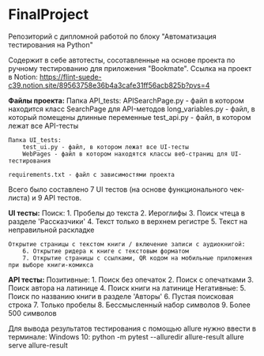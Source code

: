# FinalProject
Репозиторий с дипломной работой по блоку "Автоматизация тестирования на Python"

Содержит в себе автотесты, сосотавленные на основе проекта по ручному тестированию для приложения "Bookmate".
Ссылка на проект в Notion:
https://flint-suede-c39.notion.site/89563758e36b4a3cafe31ff56acb825b?pvs=4

**Файлы проекта:**
    Папка API_tests:
        APISearchPage.py - файл в котором находится класс SearchPage для API-методов
        long_variables.py - файл, в который помещены длинные переменные
        test_api.py - файл, в котором лежат все API-тесты

    Папка UI_tests:
        test_ui.py - файл, в котором лежат все UI-тесты
        WebPages - файл в котором находятся классы веб-страниц для UI-тестирования

    requirements.txt - файл с зависимостями проекта

Всего было составлено 7 UI тестов (на основе функционального чек-листа) и 9 API тестов.

**UI тесты:**
    Поиск:
        1. Пробелы до текста
        2. Иероглифы
        3. Поиск чтеца в разделе 'Рассказчики'
        4. Текст только в верхнем регистре
        5. Текст на неправильной раскладке

    Открытие страницы с текстом книги / включение записи с аудиокнигой:
        6. Открытие ридера к книге с текстовым форматом
        7. Открытие страницы с ссылками, QR кодом на мобильные приложения при выборе книги-комикса


**API тесты:**
    Позитивные:
        1. Поиск без опечаток
        2. Поиск с опечатками
        3. Поиск автора на латинице
        4. Поиск книги на латинице
    Негативные:
        5. Поиск по названию книги в разделе 'Авторы'
        6. Пустая поисковая строка
        7. Только пробелы
        8. Бессмысленный набор символов
        9. Более 500 символов

Для вывода результатов тестирования с помощью allure нужно ввести в терминале:
    Windows 10:
        python -m pytest --alluredir allure-result
        allure serve allure-result
